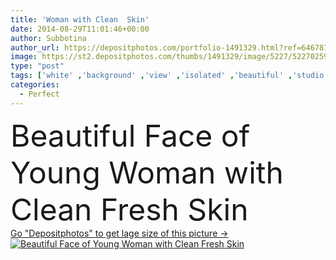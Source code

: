 ```yaml
---
title: 'Woman with Clean  Skin'
date: 2014-08-29T11:01:46+00:00
author: Subbotina
author_url: https://depositphotos.com/portfolio-1491329.html?ref=64678756
image: https://st2.depositphotos.com/thumbs/1491329/image/5227/52270259/api_thumb_450.jpg?forcejpeg=true
type: "post"
tags: ['white' ,'background' ,'view' ,'isolated' ,'beautiful' ,'studio' ,'girl' ,'female' ,'young' ,'beauty' ,'model' ,'fresh' ,'portrait' ,'smile' ,'close' ,'health' ,'healthy' ,'head' ,'natural' ,'youth' ,'face' ,'care' ,'brunette' ,'eyes' ,'hand' ,'fashion' ,'skin' ,'pretty' ,'soft' ,'manicure' ,'clear' ,'pure' ,'woman' ,'age' ,'with' ,'skincare' ,'clean' ,'salon' ,'spa' ,'aged' ,'touching' ,'asian' ,'in' ,'sexy' ,'perfect' ,'attractive' ,'posing' ,'middle' ,'of' ,'cleansing' ]
categories: 
  - Perfect
---
```

<div aling="center">
            <font size="60"> Beautiful Face of Young Woman with Clean Fresh Skin</font>   
</div>
<div>
    <a href='https://st2.depositphotos.com/thumbs/1491329/image/5227/52270259/api_thumb_450.jpg?forcejpeg=true?ref=64678756' target=_blank > Go "Depositphotos" to get lage size of this picture ->
        <img href='https://st2.depositphotos.com/thumbs/1491329/image/5227/52270259/api_thumb_450.jpg?forcejpeg=true?ref=64678756' src='https://st2.depositphotos.com/1491329/5227/i/950/depositphotos_52270259-stock-photo-woman-with-clean-skin.jpg?forcejpeg=true' alt='Beautiful Face of Young Woman with Clean Fresh Skin' >
    </a>
</div>
